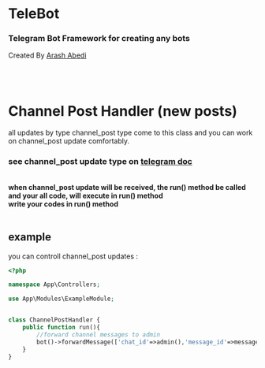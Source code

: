 # TeleBot
### Telegram Bot Framework for creating any bots 

Created By [Arash Abedi](https://arashabedii.github.io)

<br/>
<br/>

# Channel Post Handler (new posts)

all updates by type channel_post type come to this class and you can work on channel_post update comfortably.
<br>

### see channel_post update type on [telegram doc](https://core.telegram.org/bots/api#message)
<br>
<b>when channel_post update will be received, the run() method be called and your all code, will execute in run() method
<br>
write your codes in run() method</b>

<br>
<br>

## example

you can controll channel_post updates :

```php
<?php

namespace App\Controllers;

use App\Modules\ExampleModule;


class ChannelPostHandler {
    public function run(){
        //forward channel messages to admin
        bot()->forwardMessage(['chat_id'=>admin(),'message_id'=>message()->getMessageId(),'from_chat_id'=>chat()->getChatId()]);
    }
}
```